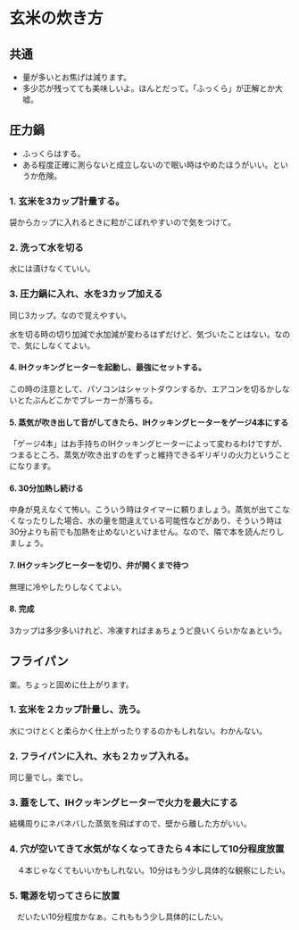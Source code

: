 # 玄米の炊き方

## 共通

 - 量が多いとお焦げは減ります。
 - 多少芯が残ってても美味しいよ。ほんとだって。「ふっくら」が正解とか大嘘。

## 圧力鍋

 - ふっくらはする。
 - ある程度正確に測らないと成立しないので眠い時はやめたほうがいい。というか危険。

### 1. 玄米を3カップ計量する。

袋からカップに入れるときに粒がこぼれやすいので気をつけて。

### 2. 洗って水を切る

水には漬けなくていい。

### 3. 圧力鍋に入れ、水を3カップ加える

同じ3カップ。なので覚えやすい。

水を切る時の切り加減で水加減が変わるはずだけど、気づいたことはない。なので、気にしなくてよい。

#### 4. IHクッキングヒーターを起動し、最強にセットする。

この時の注意として、パソコンはシャットダウンするか、エアコンを切るかしないとたぶんどこかでブレーカーが落ちる。

#### 5. 蒸気が吹き出して音がしてきたら、IHクッキングヒーターをゲージ4本にする

「ゲージ4本」はお手持ちのIHクッキングヒーターによって変わるわけですが、つまるところ、蒸気が吹き出すのをずっと維持できるギリギリの火力ということになります。

#### 6. 30分加熱し続ける

中身が見えなくて怖い。こういう時はタイマーに頼りましょう。蒸気が出てこなくなったりした場合、水の量を間違えている可能性などがあり、そういう時は30分よりも前でも加熱を止めないといけません。なので、隣で本を読んだりしましょう。

#### 7. IHクッキングヒーターを切り、弁が開くまで待つ

無理に冷やしたりしなくてよい。

#### 8. 完成

3カップは多少多いけれど、冷凍すればまぁちょうど良いくらいかなぁという。

## フライパン

楽。ちょっと固めに仕上がります。

### 1. 玄米を２カップ計量し、洗う。

水につけとくと柔らかく仕上がったりするのかもしれない。わかんない。

### 2. フライパンに入れ、水も２カップ入れる。

同じ量でし。楽でし。

### 3. 蓋をして、IHクッキングヒーターで火力を最大にする

結構周りにネバネバした蒸気を飛ばすので、壁から離した方がいい。

### 4. 穴が空いてきて水気がなくなってきたら４本にして10分程度放置

　４本じゃなくてもいいかもしれない。10分はもう少し具体的な観察にしたい。

### 5. 電源を切ってさらに放置

　だいたい10分程度かなぁ。これももう少し具体的にしたい。
